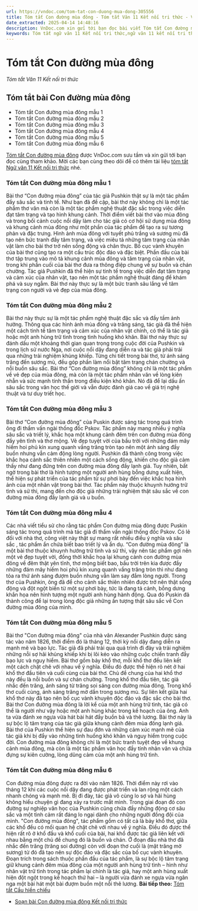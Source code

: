 ```yaml
---
url: https://vndoc.com/tom-tat-con-duong-mua-dong-305556
title: Tóm tắt Con đường mùa đông - Tóm tắt Văn 11 Kết nối tri thức - VnDoc.com
date_extracted: 2025-04-14 14:48:16
description: VnDoc.com xin gửi tới bạn đọc bài viết Tóm tắt Con đường mùa đông. Mời các bạn cùng theo dõi để có thêm tài liệu học tập môn Văn 11 Kết nối tri thức nhé.
keywords: Tóm tắt ngữ văn 11 Kết nối tri thức,ngữ văn 11 kết nối tri thức,tóm tắt ngữ văn 11,tóm tắt văn 11,tóm tắt ngữ văn 11 kết nối,tóm tắt văn 11 kết nối tri thức,ngữ văn 11,văn 11,tóm tắt văn 11 kết nối,Tóm tắt Con đường mùa đông,Con đường mùa đông,tóm tắt bài Con đường mùa đông,tóm tắt ngữ văn 11 kết nối tri thức bài Con đường mùa đông,Tóm tắt Con đường mùa đông ngắn gọn,con đường mùa đông tóm tắt
---
```


# Tóm tắt Con đường mùa đông
 _Tóm tắt Văn 11 Kết nối tri thức_
## Tóm tắt bài Con đường mùa đông
  * Tóm tắt Con đường mùa đông mẫu 1
  * Tóm tắt Con đường mùa đông mẫu 2
  * Tóm tắt Con đường mùa đông mẫu 3
  * Tóm tắt Con đường mùa đông mẫu 4
  * Tóm tắt Con đường mùa đông mẫu 5
  * Tóm tắt Con đường mùa đông mẫu 6

[Tóm tắt Con đường mùa đông](<https://vndoc.com/tom-tat-con-duong-mua-dong-305556>) được VnDoc.com sưu tầm và xin gửi tới bạn đọc cùng tham khảo. Mời các bạn cùng theo dõi để có thêm tài liệu [tóm tắt Ngữ văn 11 Kết nối tri thức](<https://vndoc.com/tom-tat-ngu-van-11-ket-noi-tri-thuc>) nhé.
### Tóm tắt Con đường mùa đông mẫu 1
Bài thơ “Con đường mùa đông” của tác giả Pushkin thật sự là một tác phẩm đầy sâu sắc và tinh tế. Như bạn đã đề cập, bài thơ này không chỉ là một tác phẩm thơ văn mà còn là một tác phẩm nghệ thuật đặc sắc trong việc diễn đạt tâm trạng và tạo hình khung cảnh. Thời điểm viết bài thơ vào mùa đông và trong bối cảnh cuộc nổi dậy làm cho tác giả có cơ hội sử dụng mùa đông và khung cảnh mùa đông như một phần của tác phẩm để tạo ra sự tương phản và đặc trưng. Hình ảnh mùa đông với tuyết phủ trắng và sương mù đã tạo nên bức tranh đầy tâm trạng, và việc miêu tả những tâm trạng của nhân vật làm cho bài thơ trở nên sống động và chân thực. Bố cục vành khuyên của bài thơ cũng tạo ra một cấu trúc độc đáo và đặc biệt. Phần đầu của bài thơ tập trung vào mô tả khung cảnh mùa đông và tâm trạng của nhân vật, trong khi phần cuối của bài thơ đưa ra thông điệp chung về sự buồn và chán chường. Tác giả Pushkin đã thể hiện sự tinh tế trong việc diễn đạt tâm trạng và cảm xúc của nhân vật, tạo nên một tác phẩm nghệ thuật đáng để khám phá và suy ngẫm. Bài thơ này thực sự là một bức tranh sâu lắng về tâm trạng con người và vẻ đẹp của mùa đông.
### Tóm tắt Con đường mùa đông mẫu 2
Bài thơ này thực sự là một tác phẩm nghệ thuật đặc sắc và đầy tầm ảnh hưởng. Thông qua các hình ảnh mùa đông và trăng sáng, tác giả đã thể hiện một cách tinh tế tâm trạng và cảm xúc của nhân vật chính, có thể là tác giả hoặc một anh hùng trữ tình trong tình huống khó khăn. Bài thơ này thực sự đánh dấu một khoảng thời gian quan trọng trong cuộc đời của Pushkin và trong lịch sử nước Nga, nơi cuộc nổi dậy đang diễn ra và tác giả phải trải qua những trải nghiệm khủng khiếp. Từng chi tiết trong bài thơ, từ ánh sáng trăng đến sương mù, đều góp phần làm nổi bật tâm trạng chán chường và nỗi buồn sâu sắc. Bài thơ “Con đường mùa đông” không chỉ là một tác phẩm về vẻ đẹp của mùa đông, mà còn là một tác phẩm nhân văn về lòng kiên nhẫn và sức mạnh tinh thần trong điều kiện khó khăn. Nó đã để lại dấu ấn sâu sắc trong văn học thế giới và vẫn được đánh giá cao về giá trị nghệ thuật và tư duy triết học.
### Tóm tắt Con đường mùa đông mẫu 3
Bài thơ “Con đường mùa đông” của Puskin được sáng tác trong quá trình ông đi thẩm vấn ngài thống đốc Pskov. Tác phẩm này mang nhiều ý nghĩa sâu sắc và triết lý, khắc họa một khung cảnh đêm trên con đường mùa đông đầy yên tĩnh và thơ mộng. Vẻ đẹp tuyệt vời của bầu trời với những đám mây hiếm hoi phủ kín xung quanh vầng trăng tròn tạo nên một ánh sáng đầy buồn nhưng vẫn cảm động lòng người. Pushkin đã thành công trong việc khắc họa cảnh sắc thiên nhiên một cách sống động, khiến cho độc giả cảm thấy như đang đứng trên con đường mùa đông đầy lạnh giá. Tuy nhiên, bất ngờ trong bài thơ là hình tượng một người anh hùng bỗng dưng xuất hiện, thể hiện sự phát triển của tác phẩm từ sự phơi bày đến việc khắc họa hình ảnh của một nhân vật trong bài thơ. Tác phẩm này thuộc khuynh hướng trữ tình và sử thi, mang đến cho độc giả những trải nghiệm thật sâu sắc về con đường mùa đông đầy lạnh giá và u buồn.
### Tóm tắt Con đường mùa đông mẫu 4
Các nhà viết tiểu sử cho rằng tác phẩm Con đường mùa đông được Puskin sáng tác trong quá trình mà tác giả đi thẩm vấn ngài thống đốc Pskov. Có lẽ đối với nhà thơ, công việt này thật sự mang rất nhiều điều ý nghĩa và sâu sắc , tác phẩm ẩn chứa biết bao triết lý và ẩn dụ. “Con đường mùa đông” là một bài thơ thuộc khuynh hướng trữ tình và sử thi, vậy nên tác phẩm gợi nên một vẻ đẹp tuyệt vời, đồng thời khắc họa lại khung cảnh con đường mùa đông về đêm thật yên tĩnh, thơ mộng biết bao, bầu trời trên kia được đầy những đám mây hiếm hoi phủ kín xung quanh vầng trăng tròn thì như đang tỏa ra thứ ánh sáng đượm buồn nhưng vẫn làm say đắm lòng người. Trong thơ của Pushkin, ông đã để cho cảnh sắc thiên nhiên được trở nên thật sống động và đột ngột biến từ một sự phơi bày, tức là đang tả cảnh, bỗng dưng khắn họa nên hình tượng một người anh hùng hành động. Qua đó Puskin đã thành công để lại trong lòng độc giả những ấn tượng thật sâu sắc về Con đường mùa đông của mình.
### Tóm tắt Con đường mùa đông mẫu 5
Bài thơ "Con đường mùa đông" của nhà văn Alexander Pushkin được sáng tác vào năm 1826, thời điểm đó là tháng 12, thời kỳ nổi dậy đang diễn ra mạnh mẽ và bạo lực. Tác giả đã phải trải qua quá trình đi đày và trải nghiệm những nỗi sợ hãi khủng khiếp khi bị lôi kéo vào những cuộc chiến tranh đầy bạo lực và nguy hiểm. Bài thơ gồm bảy khổ thơ, mỗi khổ thơ đều liên kết một cách chặt chẽ với nhau về ý nghĩa. Điều đó được thể hiện rõ nét ở hai khổ thơ đầu tiên và cuối cùng của bài thơ. Chủ đề chung của hai khổ thơ này đều là nỗi buồn và sự chán chường. Trong khổ thơ đầu tiên, tác giả nhắc đến trăng, ánh sáng từ trăng soi sáng con đường mùa đông. Trong khổ thơ cuối cùng, ánh sáng trăng mờ dần trong sương mù. Sự liên kết giữa hai khổ thơ này đã tạo nên bố cục vành khuyên độc đáo và đặc sắc cho bài thơ. Bài thơ Con đường mùa đông là lời kể của một anh hùng trữ tình, tác giả có thể là người như vậy hoặc một anh hùng khác trong kế hoạch của ông. Anh ta vừa đánh xe ngựa vừa hát bài hát đầy buồn bã và thê lương. Bài thơ này là sự bộc lộ tâm trạng của tác giả giữa khung cảnh đêm mùa đông lạnh giá. Bài thơ của Pushkin thể hiện sự đau đớn và những cảm xúc mạnh mẽ của tác giả khi bị đẩy vào những tình huống khó khăn và nguy hiểm trong cuộc đời. Con đường mùa đông không chỉ là một bức tranh tuyệt đẹp về khung cảnh mùa đông, mà còn là một tác phẩm văn học đầy tính nhân văn và chứa đựng sự kiên cường, lòng dũng cảm của một anh hùng trữ tình.
### Tóm tắt Con đường mùa đông mẫu 6
Con đường mùa đông được ra đời vào năm 1826. Thời điểm này rơi vào tháng 12 khi các cuộc nổi dậy đang được phát triển và lan rộng một cách nhanh chóng và mạnh mẽ. Bị đi đày, tác giả vô cùng lo sợ và hãi hùng không hiểu chuyện gì đang xảy ra trước mắt mình. Trong giai đoạn đó con đường sự nghiệp văn học của Pushkin cũng chứa đầy những động cơ sâu sắc và một tình cảm rất đáng lo ngại dành cho những người đồng đội của mình. "Con đường mùa đông", tác phẩm gồm có tất cả là bảy khổ thơ, giữa các khổ đều có mối quan hệ chặt chẽ với nhau về ý nghĩa. Điều đó được thể hiện rất rõ ở khổ đầu và khổ cuối của bài, hai khổ được tác giả liên kết với nhau bằng một chủ đề chung đó là buồn và chán. Ở đoạn đầu nhà thơ đã nhắc đến trăng \(trăng soi đường\) còn với đoạn thơ cuối là \(mặt trăng mờ sương\) từ đó đã tạo nên sự độc đáo và đặc sắc của bố cục vành khuyên. Đoạn trích trong sách thuộc phần đầu của tác phẩm, là sự bộc lộ tâm trạng giữ khung cảnh đêm mùa đông của một người anh hùng trữ tình – hình như nhân vật trữ tình trong tác phẩm lại chính là tác giả, hay một anh hùng xuất hiện đột ngột trong kế hoạch thứ hai – là người vừa đánh xe ngựa vừa ngân nga một bài hát một bài đượm buồn một nỗi thê lương.
**Bài tiếp theo:** [Tóm tắt Cầu hiền chiếu](<https://vndoc.com/tom-tat-van-ban-chieu-cau-hien-ngo-thi-nham-183630>)
  * [Soạn bài Con đường mùa đông Kết nối tri thức](<https://vndoc.com/soan-bai-con-duong-mua-dong-ket-noi-tri-thuc-297936>)

